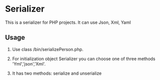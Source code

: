 Serializer
===============

This is a serializer for PHP projects. It can use Json, Xml, Yaml



Usage
-----


1. Use class /bin/serializePerson.php.

2. For initialization object Serializer you can choose one of three methods 'Yml','json','Xml'.

3. It has two methods: serialize and unserialize


